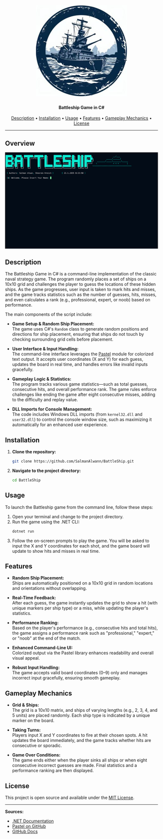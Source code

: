 <h1 align="center">
  <img src="v.jpeg" alt="Battleship Game" width="300px">
  <br>
</h1>

<h4 align="center">Battleship Game in C#</h4>

<p align="center">
  <a href="#description">Description</a> •
  <a href="#installation">Installation</a> •
  <a href="#usage">Usage</a> •
  <a href="#features">Features</a> •
  <a href="#gameplay-mechanics">Gameplay Mechanics</a> •
  <a href="#license">License</a>
</p>

---

## Overview

<img src="c.png" alt="Game Interface" width="700px">

## Description

The Battleship Game in C# is a command-line implementation of the classic naval strategy game. The program randomly places a set of ships on a 10x10 grid and challenges the player to guess the locations of these hidden ships. As the game progresses, user input is taken to mark hits and misses, and the game tracks statistics such as the number of guesses, hits, misses, and even calculates a rank (e.g., professional, expert, or noob) based on performance.

The main components of the script include:

- **Game Setup & Random Ship Placement:**  
  The game uses C#'s `Random` class to generate random positions and directions for ship placement, ensuring that ships do not touch by checking surrounding grid cells before placement.

- **User Interface & Input Handling:**  
  The command-line interface leverages the [Pastel](https://github.com/sanathp/Pastel) module for colorized text output. It accepts user coordinates (X and Y) for each guess, updates the board in real time, and handles errors like invalid inputs gracefully.

- **Gameplay Logic & Statistics:**  
  The program tracks various game statistics—such as total guesses, consecutive hits, and overall performance rank. The game rules enforce challenges like ending the game after eight consecutive misses, adding to the difficulty and replay value.

- **DLL Imports for Console Management:**  
  The code includes Windows DLL imports (from `kernel32.dll` and `user32.dll`) to control the console window size, such as maximizing it automatically for an enhanced user experience.

## Installation

1. **Clone the repository:**
   ```bash
   git clone https://github.com/SalmanAlwann/BattleShip.git
   ```
2. **Navigate to the project directory:**
   ```bash
   cd BattleShip
   ```

## Usage

To launch the Battleship game from the command line, follow these steps:

1. Open your terminal and change to the project directory.
2. Run the game using the .NET CLI:
   ```bash
   dotnet run
   ```
3. Follow the on-screen prompts to play the game. You will be asked to input the X and Y coordinates for each shot, and the game board will update to show hits and misses in real time.

## Features

- **Random Ship Placement:**  
  Ships are automatically positioned on a 10x10 grid in random locations and orientations without overlapping.

- **Real-Time Feedback:**  
  After each guess, the game instantly updates the grid to show a hit (with unique markers per ship type) or a miss, while updating the player's statistics.

- **Performance Ranking:**  
  Based on the player's performance (e.g., consecutive hits and total hits), the game assigns a performance rank such as "professional," "expert," or "noob" at the end of the match.

- **Enhanced Command-Line UI:**  
  Colorized output via the Pastel library enhances readability and overall visual appeal.

- **Robust Input Handling:**  
  The game accepts valid board coordinates (0–9) only and manages incorrect input gracefully, ensuring smooth gameplay.

## Gameplay Mechanics

- **Grid & Ships:**  
  The grid is a 10x10 matrix, and ships of varying lengths (e.g., 2, 3, 4, and 5 units) are placed randomly. Each ship type is indicated by a unique marker on the board.

- **Taking Turns:**  
  Players input X and Y coordinates to fire at their chosen spots. A hit updates the board immediately, and the game tracks whether hits are consecutive or sporadic.

- **Game Over Conditions:**  
  The game ends either when the player sinks all ships or when eight consecutive incorrect guesses are made. Final statistics and a performance ranking are then displayed.

## License

This project is open source and available under the [MIT License](LICENSE).

---

**Sources:**
- [.NET Documentation](https://docs.microsoft.com/en-us/dotnet/)
- [Pastel on GitHub](https://github.com/sanathp/Pastel)
- [GitHub Docs](https://docs.github.com/en)
